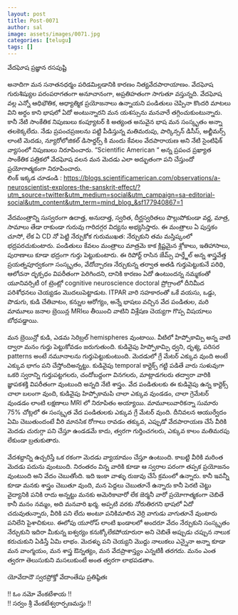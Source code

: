 ```yaml
---
layout: post
title: Post-0071
author: sal
image: assets/images/0071.jpg
categories: [telugu]
tags: []
---
```

వేదఘోష   ప్రజ్ఞాన రసపుష్టి  <br>
   <br>
 అనాదిగా మన సనాతనధర్మం పరిడమిల్లడానికి కారణం నిత్యవేదపారాయాణం. వేదఘోష గురుశిష్యుల పరంపరాగతంగా అనూచానంగా, అప్రతిహతంగా సాగుతూ వస్తున్నది. వేదఘోష వల్ల ఎన్నో ఆధిభౌతిక, ఆధ్యాత్మిక ప్రయోజనాలు ఉన్నాయని పండితులు చెప్పినా కొందరి మాటలు విని అర్ధం కాని భాషలో ఏదో అంటున్నారని మన యశస్సును మనవారే తగ్గించుకుంటున్నారు. కానీ నేటి సాంకేతిక నిపుణులు కంప్యూటర్ కి అత్యంత అనువైన భాష మన సంస్కృతం అన్నా తలకెక్కలేదు. నేడు ప్రపంచప్రజలను పట్టి పీడిస్తున్న మతిమరుపు, పార్కిన్సన్ డిసీస్, అల్జీమర్స్ లాంటి మెదడు, న్యూరోలోజికల్ డిసార్డర్స్ కి మందు కేవలం వేదపారాయణ అని నేటి సైంటిఫిక్ వ్యాసంలో నిపుణులు నిరూపించారు. “Scientific American “ అన్న ప్రపంచ ప్రఖ్యాత సాంకేతిక పత్రికలో వేదఘోష వలన మన మెదడు ఎలా అద్భుతంగా పని చేస్తుందో ప్రయోగాత్మకంగా నిరూపించారు.  <br>
 లింక్ ఇక్కడ చూడండి : https://blogs.scientificamerican.com/observations/a-neuroscientist-explores-the-sanskrit-effect/?utm_source=twitter&utm_medium=social&utm_campaign=sa-editorial-social&utm_content&utm_term=mind_blog_&sf177940867=1  <br>
   <br>
 వేదమంత్రాన్ని సుస్వరంగా ఉదాత్త, అనుదాత్త, స్వరిత, దీర్ఘస్వరితలు పొల్లుపోకుండా వర్ణ, మాత్ర, సామాలు తేడా రాకుండా గురువు గారిదగ్గర విద్యను అభ్యసిస్తారు. ఈ మంత్రాలు ఏ పుస్తకం చూసో, లేక ఏ CD నో పెట్టి నేర్చుకోక గురుముఖత: నేర్చుకుని తమ మస్తిష్కంలో భద్రపరచుకుంటారు. పండితులు కేవలం మంత్రాలు మాత్రమె కాక క్లిష్టమైన శ్లోకాలు, ఇతిహాసాలు, పురాణాలు కూడా భద్రంగా గుర్తు పెట్టుకుంటారు. ఈ రిపోర్ట్ రాసిన జేమ్స్ హర్త్జేల్ అన్న శాస్త్రవేత్త ప్రయత్నపూర్వకంగా సంస్కృతం, వేదోచ్చారణ నేర్చుకున్న తర్వాత అతడి గుర్తుపెట్టుకునే పరిధి, ఆలోచనా దృక్పధం విపరీతంగా పెరిగిందని, దానికి కారణం ఏదో ఉంటుందన్న నమ్మకంతో యూనివర్సిటీ of ట్రెంట్లో cognitive neuroscience doctoral ప్రోగ్రాంలో దీనిమీద పరిశోధనలు చెయ్యడం మొదలుపెట్టాడుట. ITPAR వారి సహకారంతో ఒకే వయసు, ఒడ్డు, పొడుగు, కుడి చేతివాటం, కన్నుల ఆరోగ్యం, అన్నే భాషలు వచ్చిన  వేద పండితుల, మరి మామూలు జనాల బ్రెయిన్ల MRIలు తీయించి వాటిని విశ్లేషణ చెయ్యగా గొప్ప విషయాలు బోధపడ్డాయి.  <br>
   <br>
 మన బ్రెయిన్లో కుడి, ఎడమ సెరిబ్రల్ hemispheres వుంటాయి. వీటిలో హిప్పోకామ్పి అన్న వాటి ద్వారా మనం గుర్తు పెట్టుకోవడం జరుగుతుంది. కుడివైపు హిప్పోకామ్పి ధ్వని, దృశ్య, పరిసర patterns అంటే నమూనాలను గుర్తుపెట్టుకుంటుంది. మెదడులో గ్రే మేటర్ ఎక్కువ వుంది అంటే ఎక్కువ భాగం పని చేస్తోందిఅన్నట్టు. కుడివైపు temporal కార్టెక్స్ గట్టి పడితే వారు సుళువుగా ఒకరి స్వరాన్ని గుర్తుపట్టగలరు, చందోబద్దంగా వినగలరు, మాట్లాడగలరు తద్వారా వారికి జ్ఞాపకశక్తి విపరీతంగా వుంటుంది అన్నది నేటి శాస్త్రం. వేద పండితులకు ఈ కుడివైపు ఉన్న కార్టెక్స్ చాలా బలంగా వుంది, కుడివైపు హిప్పోకామపి చాలా ఎక్కువ వుండడం, చాలా గ్రెమేటర్ వుండడం లాంటి లక్షణాలు MRI లో నిరూపితం అయ్యాయి. మామూలువారికన్నా సుమారు 75% చోట్లలో ఈ సంస్కృత వేద పండితులకు ఎక్కువ గ్రే మేటర్ వుంది. దీనివలన ఆయుర్వేదం ఏమి చెబుతుందంటే వీరి మానసిక రోగాలు రావడం తక్కువ, ఎప్పుడో వేదపారాయణ చేసే వీరికి మెదడు చురుగ్గా పని చేస్తూ ఉండడమే కాదు, త్వరగా గుర్తించగలరు, ఎక్కువ కాలం మతిమరపు లేకుండా బ్రతుకుతారు.  <br>
   <br>
 వేదశబ్దాన్ని ఉచ్చరిస్తే ఒక రకంగా మెదడు వ్యాయామం చేస్తూ ఉంటుంది. కాబట్టి వీరికి మరింత మెదడు పదును వుంటుంది. నిరంతరం విన్న వారికి కూడా ఆ స్వరాల పరంగా తప్పక ప్రయోజనం వుంటుంది అని వేదం చెబుతోంది. ఇది ఇంకా వాళ్ళు రుజువు చేసే క్రమంలో ఉన్నారు. కానీ ఇవన్నీ కూడా మనకు శాస్త్రం చెబుతూ వుంది, మన పెద్దలు చెబుతూనే ఉన్నారు కానీ పెరటి చెట్టు వైద్యానికి పనికి రాదు అన్నట్టు మనకు అమెరికావారో లేక జెర్మనీ వారో ప్రయోగాత్మకంగా చెబితే కానీ మనం నమ్మం, అది మనవారి ఖర్మ. అప్పటి వరకు నోరుతిరగని భాషలో ఏదో చదువుతున్నారు, వీరికి పని లేదు అంటూ పనికిమాలిన వెర్రి వాగుడు వాగుతూనే వుంటారు పనిలేని పైశాచికులు. ఈలోపు యూరోప్ లాంటి ఖండాలలో అందరూ వేదం నేర్చుకుని సంస్కృతం నేర్చుకుని ఇదిరా మీకున్న ఐశ్వర్యం కనుక్కోలేకపోయారురా అని చెబితే అప్పుడు చప్పున నాలుక కరుచుకుని ఏడిస్తే ఏమి లాభం. మెదళ్ళు పని చెయ్యని మొద్దు నాలుకలు ఎన్నైనా అన్నా కూడా మన వాంగ్మయం, మన శాస్త్ర ఔన్నత్యం, మన వేదప్రాశాస్త్యం ఎన్నటికీ తరగదు. మనం ఎంత త్వరగా తెలుసుకుని మసలుకుంటే అంత త్వరగా లాభపడతాం.  <br>
   <br>
 యోవేదాదౌ స్వరప్రోక్తో వేదాంతేషు ప్రతిష్ఠితః  <br>
   <br>
 !! ఓం నమో వేంకటేశాయ !!  <br>
 !! సర్వం శ్రీ వేంకటేశ్వరార్పణమస్తు !!